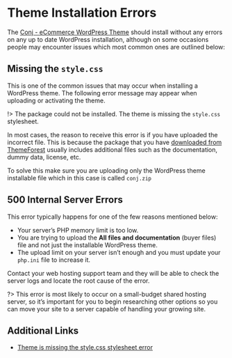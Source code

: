 # Theme Installation Errors

The [Conj - eCommerce WordPress Theme](https://themeforest.net/item/conj-ecommerce-wordpress-theme/21935639?ref=mypreview) should install without any errors on any up to date WordPress installation, although on some occasions people may encounter issues which most common ones are outlined below:

## Missing the `style.css`

This is one of the common issues that may occur when installing a WordPress theme. The following error message may appear when uploading or activating the theme.

!> The package could not be installed. The theme is missing the `style.css` stylesheet.

In most cases, the reason to receive this error is if you have uploaded the incorrect file. This is because the package that you have [downloaded from ThemeForest](download-conj-wordpress-theme) usually includes additional files such as the documentation, dummy data, license, etc.

To solve this make sure you are uploading only the WordPress theme installable file which in this case is called `conj.zip`

## 500 Internal Server Errors

This error typically happens for one of the few reasons mentioned below:

* Your server’s PHP memory limit is too low.
* You are trying to upload the **All files and documentation** (buyer files) file and not just the installable WordPress theme.
* The upload limit on your server isn’t enough and you must update your `php.ini` file to increase it.

Contact your web hosting support team and they will be able to check the server logs and locate the root cause of the error.

?> This error is most likely to occur on a small-budget shared hosting server, so it’s important for you to begin researching other options so you can move your site to a server capable of handling your growing site.

## Additional Links

* [Theme is missing the style.css stylesheet error](https://help.market.envato.com/hc/en-us/articles/202821510-Theme-is-missing-the-style-css-stylesheet-error)
